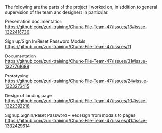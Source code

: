 The following are the parts of the project I worked on, in addition to general supervision of the team and designers in particular.

Presentation documentation<br>
https://github.com/zuri-training/Chunk-File-Team-47/issues/13#issue-1322416736

Sign up/Sign In/Reset Password Modals<br>
https://github.com/zuri-training/Chunk-File-Team-47/issues/11

Documentation<br>
https://github.com/zuri-training/Chunk-File-Team-47/issues/31#issue-1327761688

Prototyping<br>
https://github.com/zuri-training/Chunk-File-Team-47/issues/24#issue-1323276415

Design of landing page<br>
https://github.com/zuri-training/Chunk-File-Team-47/issues/10#issue-1322392218

Signup/Signin/Reset Password – Redesign from modals to pages<br>
https://github.com/zuri-training/Chunk-File-Team-47/issues/41#issue-1332429614



